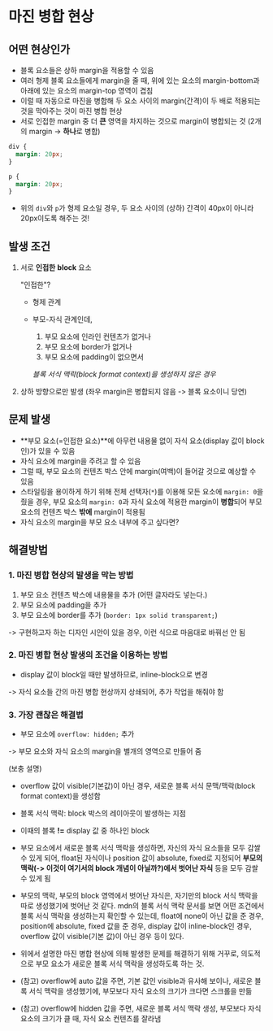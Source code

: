 # 마진 병합 현상

## 어떤 현상인가

- 블록 요소들은 상하 margin을 적용할 수 있음
- 여러 형제 블록 요소들에게 margin을 줄 때, 위에 있는 요소의 margin-bottom과 아래에 있는 요소의 margin-top 영역이 겹침
- 이럴 때 자동으로 마진을 병합해 두 요소 사이의 margin(간격)이 두 배로 적용되는 것을 막아주는 것이 마진 병합 현상
- 서로 인접한 margin 중 더 **큰** 영역을 차지하는 것으로 margin이 병합되는 것 (2개의 margin -> **하나**로 병합)

```css
div {
  margin: 20px;
}

p {
  margin: 20px;
}
```

- 위의 `div`와 `p`가 형제 요소일 경우, 두 요소 사이의 (상하) 간격이 40px이 아니라 20px이도록 해주는 것!

## 발생 조건

1. 서로 **인접한** **block** 요소

   "인접한"?

   - 형제 관계
   - 부모-자식 관계인데,

     1. 부모 요소에 인라인 컨텐츠가 없거나
     2. 부모 요소에 border가 없거나
     3. 부모 요소에 padding이 없으면서

     _블록 서식 맥락(block format context)을 생성하지 않은 경우_

2. 상하 방향으로만 발생 (좌우 margin은 병합되지 않음 -> 블록 요소이니 당연)

## 문제 발생

- **부모 요소(=인접한 요소)**에 아무런 내용물 없이 자식 요소(display 값이 block인)가 있을 수 있음
- 자식 요소에 margin을 주려고 할 수 있음
- 그럴 때, 부모 요소의 컨텐츠 박스 안에 margin(여백)이 들어갈 것으로 예상할 수 있음
- 스타일링을 용이하게 하기 위해 전체 선택자(`*`)를 이용해 모든 요소에 `margin: 0`을 줬을 경우, 부모 요소의 `margin: 0`과 자식 요소에 적용한 margin이 **병합**되어 부모 요소의 컨텐츠 박스 **밖에** margin이 적용됨
- 자식 요소의 margin을 부모 요소 내부에 주고 싶다면?

## 해결방법

### 1. 마진 병합 현상의 발생을 막는 방법

1. 부모 요소 컨텐츠 박스에 내용물을 추가 (어떤 글자라도 넣는다.)
2. 부모 요소에 padding을 추가
3. 부모 요소에 border를 추가 (`border: 1px solid transparent;`)

-> 구현하고자 하는 디자인 시안이 있을 경우, 이런 식으로 마음대로 바꿔선 안 됨

### 2. 마진 병합 현상 발생의 조건을 이용하는 방법

- display 값이 block일 때만 발생하므로, inline-block으로 변경

-> 자식 요소들 간의 마진 병합 현상까지 상쇄되어, 추가 작업을 해줘야 함

### 3. 가장 괜찮은 해결법

- 부모 요소에 `overflow: hidden;` 추가

-> 부모 요소와 자식 요소의 margin을 별개의 영역으로 만들어 줌

(보충 설명)

- overflow 값이 visible(기본값)이 아닌 경우, 새로운 블록 서식 문맥/맥락(block format context)을 생성함
- 블록 서식 맥락: block 박스의 레이아웃이 발생하는 지점
- 이때의 블록 **!=** display 값 중 하나인 block
- 부모 요소에서 새로운 블록 서식 맥락을 생성하면, 자신의 자식 요소들을 모두 감쌀 수 있게 되어, float된 자식이나 position 값이 absolute, fixed로 지정되어 **부모의 맥락(-> 이것이 여기서의 block 개념이 아닐까?)에서 벗어난 자식** 등을 모두 감쌀 수 있게 됨

- 부모의 맥락, 부모의 block 영역에서 벗어난 자식은, 자기만의 block 서식 맥락을 따로 생성했기에 벗어난 것 같다. mdn의 블록 서식 맥락 문서를 보면 어떤 조건에서 블록 서식 맥락을 생성하는지 확인할 수 있는데, float에 none이 아닌 값을 준 경우, position에 absolute, fixed 값을 준 경우, display 값이 inline-block인 경우, overflow 값이 visible(기본 값)이 아닌 경우 등이 있다.
- 위에서 설명한 마진 병합 현상에 의해 발생한 문제를 해결하기 위해 거꾸로, 의도적으로 부모 요소가 새로운 블록 서식 맥락을 생성하도록 하는 것.
- (참고) overflow에 auto 값을 주면, 기본 값인 visible과 유사해 보이나, 새로운 블록 서식 맥락을 생성했기에, 부모보다 자식 요소의 크기가 크다면 스크롤을 만듦
- (참고) overflow에 hidden 값을 주면, 새로운 블록 서식 맥락 생성, 부모보다 자식 요소의 크기가 클 때, 자식 요소 컨텐츠를 잘라냄
